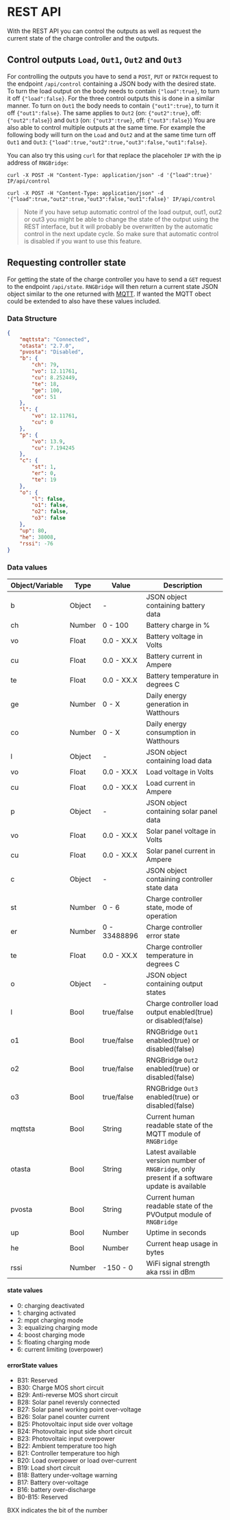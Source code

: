 # REST API
With the REST API you can control the outputs as well as request the current state of the charge controller and the outputs.

## Control outputs `Load`, `Out1`, `Out2` and `Out3`
For controlling the outputs you have to send a `POST`, `PUT` or `PATCH` request to the endpoint `/api/control` containing a JSON body with the desired state.
To turn the load output on the body needs to contain `{"load":true}`, to turn it off `{"load":false}`.
For the three control outputs this is done in a similar manner.
To turn on `Out1` the body needs to contain `{"out1":true}`, to turn it off `{"out1":false}`.
The same applies to `Out2` (on: `{"out2":true}`, off: `{"out2":false}`) and `Out3` (on: `{"out3":true}`, off: `{"out3":false}`)
You are also able to control multiple outputs at the same time.
For example the following body will turn on the `Load` and `Out2` and at the same time turn off `Out1` and `Out3`:
`{"load":true,"out2":true,"out3":false,"out1":false}`.

You can also try this using `curl` for that replace the placeholer `IP` with the ip address of `RNGBridge`:
```shell
curl -X POST -H "Content-Type: application/json" -d '{"load":true}' IP/api/control
```
```shell
curl -X POST -H "Content-Type: application/json" -d '{"load":true,"out2":true,"out3":false,"out1":false}' IP/api/control
```

> Note if you have setup automatic control of the load output, out1, out2 or out3 you might be able to change the state of the output using the REST interface, but it will probably be overwritten by the automatic control in the next update cycle.
> So make sure that automatic control is disabled if you want to use this feature.

## Requesting controller state
For getting the state of the charge controller you have to send a `GET` request to the endpoint `/api/state`.
`RNGBridge` will then return a current state JSON object similar to the one returned with [MQTT](https://github.com/enwi/RNGBridgeDoc/blob/v2/mqtt.md).
If wanted the MQTT obect could be extended to also have these values included.

### Data Structure
```json
{
    "mqttsta": "Connected",
    "otasta": "2.7.0",
    "pvosta": "Disabled",
    "b": {
        "ch": 79,
        "vo": 12.11761,
        "cu": 8.252449,
        "te": 18,
        "ge": 100,
        "co": 51
    },
    "l": {
        "vo": 12.11761,
        "cu": 0
    },
    "p": {
        "vo": 13.9,
        "cu": 7.194245
    },
    "c": {
        "st": 1,
        "er": 0,
        "te": 19
    },
    "o": {
        "l": false,
        "o1": false,
        "o2": false,
        "o3": false
    },
    "up": 80,
    "he": 38008,
    "rssi": -76
}
```

### Data values
| Object/Variable | Type   | Value             | Description                                  |
|:----------------|--------|-------------------|----------------------------------------------|
| b               | Object | -                 | JSON object containing battery data          |
| ch              | Number | 0 - 100           | Battery charge in %                          |
| vo              | Float  | 0.0 - XX.X        | Battery voltage in Volts                     |
| cu              | Float  | 0.0 - XX.X        | Battery current in Ampere                    |
| te              | Float  | 0.0 - XX.X        | Battery temperature in degrees C             |
| ge              | Number | 0 - X             | Daily energy generation in Watthours         |
| co              | Number | 0 - X             | Daily energy consumption in Watthours        |
| l               | Object | -                 | JSON object containing load data             |
| vo              | Float  | 0.0 - XX.X        | Load voltage in Volts                        |
| cu              | Float  | 0.0 - XX.X        | Load current in Ampere                       |
| p               | Object | -                 | JSON object containing solar panel data      |
| vo              | Float  | 0.0 - XX.X        | Solar panel voltage in Volts                 |
| cu              | Float  | 0.0 - XX.X        | Solar panel current in Ampere                |
| c               | Object | -                 | JSON object containing controller state data |
| st              | Number | 0 - 6             | Charge controller state, mode of operation   |
| er              | Number | 0 - 33488896      | Charge controller error state                |
| te              | Float  | 0.0 - XX.X        | Charge controller temperature in degrees C   |
| o               | Object | -                 | JSON object containing output states         |
| l               | Bool   | true/false        | Charge controller load output enabled(true) or disabled(false) |
| o1              | Bool   | true/false        | RNGBridge `Out1` enabled(true) or disabled(false) |
| o2              | Bool   | true/false        | RNGBridge `Out2` enabled(true) or disabled(false) |
| o3              | Bool   | true/false        | RNGBridge `Out3` enabled(true) or disabled(false) |
| mqttsta         | Bool   | String            | Current human readable state of the MQTT module of `RNGBridge` |
| otasta          | Bool   | String            | Latest available version number of `RNGBridge`, only present if a software update is available |
| pvosta          | Bool   | String            | Current human readable state of the PVOutput module of `RNGBridge` |
| up              | Bool   | Number            | Uptime in seconds                            |
| he              | Bool   | Number            | Current heap usage in bytes                  |
| rssi            | Number | -150 - 0          | WiFi signal strength aka rssi in dBm         |

#### state values
- 0: charging deactivated
- 1: charging activated
- 2: mppt charging mode
- 3: equalizing charging mode
- 4: boost charging mode
- 5: floating charging mode
- 6: current limiting (overpower)

#### errorState values
- B31: Reserved
- B30: Charge MOS short circuit
- B29: Anti-reverse MOS short circuit
- B28: Solar panel reversly connected
- B27: Solar panel working point over-voltage
- B26: Solar panel counter current
- B25: Photovoltaic input side over voltage
- B24: Photovoltaic input side short circuit
- B23: Photovoltaic input overpower
- B22: Ambient temperature too high
- B21: Controller temperature too high
- B20: Load overpower or load over-current
- B19: Load short circuit
- B18: Battery under-voltage warning
- B17: Battery over-voltage
- B16: battery over-discharge
- B0-B15: Reserved

BXX indicates the bit of the number